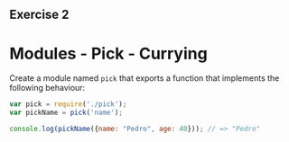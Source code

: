 ## Exercise 2

# Modules - Pick - Currying

Create a module named `pick` that exports a function that implements the following behaviour:

```js
var pick = require('./pick');
var pickName = pick('name');

console.log(pickName({name: "Pedro", age: 40})); // => "Pedro"
```
